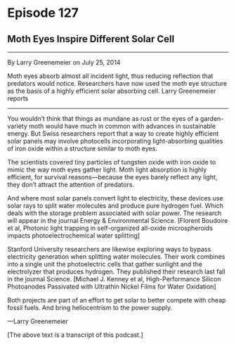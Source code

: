# Episode 127

## Moth Eyes Inspire Different Solar Cell

---

By Larry Greenemeier on July 25, 2014

Moth eyes absorb almost all incident light, thus reducing reflection that predators would notice. Researchers have now used the moth eye structure as the basis of a highly efficient solar absorbing cell. Larry Greenemeier reports

---

You wouldn’t think that things as mundane as rust or the eyes of a garden-variety moth would have much in common with advances in sustainable energy. But Swiss researchers report that a way to create highly efficient solar panels may involve photocells incorporating light-absorbing qualities of iron oxide within a structure similar to moth eyes.

The scientists covered tiny particles of tungsten oxide with iron oxide to mimic the way moth eyes gather light. Moth light absorption is highly efficient, for survival reasons—because the eyes barely reflect any light, they don’t attract the attention of predators.

And where most solar panels convert light to electricity, these devices use solar rays to split water molecules and produce pure hydrogen fuel. Which deals with the storage problem associated with solar power. The research will appear in the journal Energy & Environmental Science. [Florent Boudoire et al, Photonic light trapping in self-organized all-oxide microspheroids impacts photoelectrochemical water splitting]

Stanford University researchers are likewise exploring ways to bypass electricity generation when splitting water molecules. Their work combines into a single unit the photoelectric cells that gather sunlight and the electrolyzer that produces hydrogen. They published their research last fall in the journal Science. [Michael J. Kenney et al, High-Performance Silicon Photoanodes Passivated with Ultrathin Nickel Films for Water Oxidation]

Both projects are part of an effort to get solar to better compete with cheap fossil fuels. And bring heliocentrism to the power supply.

—Larry Greenemeier

[The above text is a transcript of this podcast.]

